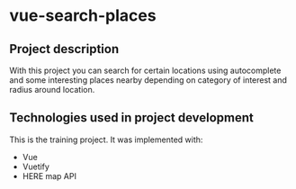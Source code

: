 # vue-search-places

## Project description

With this project you can search for certain locations using autocomplete and some interesting places nearby depending on category of interest and radius around location.

## Technologies used in project development

This is the training project.
It was implemented with:

- Vue
- Vuetify
- HERE map API
